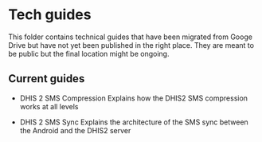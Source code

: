 # Tech guides

This folder contains technical guides that have been migrated from Googe Drive but have not yet been published in the right place. They are meant to be public but the final location might be ongoing.

## Current guides

* DHIS 2 SMS Compression
	Explains how the DHIS2 SMS compression works at all levels

* DHIS 2 SMS Sync
	Explains the architecture of the SMS sync between the Android and the DHIS2 server
